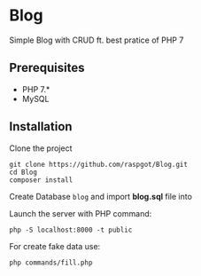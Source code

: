 # Blog

Simple Blog with CRUD ft. best pratice of PHP 7

## Prerequisites

* PHP 7.*
* MySQL

## Installation

Clone the project

```
git clone https://github.com/raspgot/Blog.git
cd Blog
composer install
```

Create Database `blog` and import **blog.sql** file into

Launch the server with PHP command:

```
php -S localhost:8000 -t public
```

For create fake data use:
```
php commands/fill.php
```

